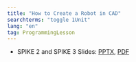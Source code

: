 ```yaml
---
title: "How to Create a Robot in CAD"
searchterms: "toggle 1Unit"
lang: "en"
tag: ProgrammingLesson
---
```

 <ul>
 <li class="ng-binding">SPIKE 2 and SPIKE 3 Slides:
 <a href="ProgrammingLessons/CAD.pptx">PPTX</a>,
 <a href="ProgrammingLessons/CAD.pdf">PDF</a>

 </li>
 </ul>
